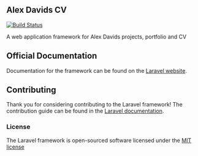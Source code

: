 ## Alex Davids CV

[![Build Status](https://travis-ci.org/laravel/framework.svg)](https://travis-ci.org/laravel/framework)


A web application framework for Alex Davids projects, portfolio and CV

## Official Documentation

Documentation for the framework can be found on the [Laravel website](http://laravel.com/docs).

## Contributing

Thank you for considering contributing to the Laravel framework! The contribution guide can be found in the [Laravel documentation](http://laravel.com/docs/contributions).

### License

The Laravel framework is open-sourced software licensed under the [MIT license](http://opensource.org/licenses/MIT)
